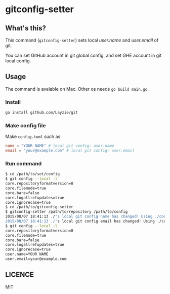 # gitconfig-setter

## What's this?

This command (`gitconfig-setter`) sets local *user.name* and *user.email* of git.

You can set GitHub account in git global config, and set GHE account in git local config.

## Usage

The command is avelable on Mac. Other os needs `go build main.go`.

### Install

```sh
go install github.com/Layzie/git
```

### Make config file

Make `config.toml` such as:

```toml
name = "YOUR NAME" # local git config: user.name
email = "your@example.com" # local git config: user.email
```

### Run command
```sh
$ cd /path/to/set/config
$ git config --local -l
core.repositoryformatversion=0
core.filemode=true
core.bare=false
core.logallrefupdates=true
core.ignorecase=true
$ cd /path/to/gitconfig-setter
$ gitconfig-setter /path/to/repository /path/to/config
2015/08/07 18:41:13 ./'s local git config name has changed! Using ./config.toml
2015/08/07 18:41:13 ./'s local git config email has changed! Using ./config.toml
$ git config --local -l
core.repositoryformatversion=0
core.filemode=true
core.bare=false
core.logallrefupdates=true
core.ignorecase=true
user.name=YOUR NAME
user.email=your@example.com
```

## LICENCE

MIT
